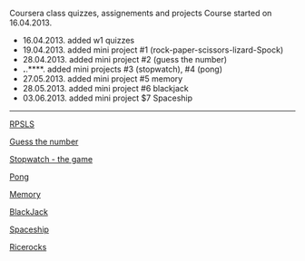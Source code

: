 Coursera class quizzes, assignements and projects
Course started on 16.04.2013.


* 16.04.2013. added w1 quizzes
* 19.04.2013. added mini project #1 (rock-paper-scissors-lizard-Spock)
* 28.04.2013. added mini project #2 (guess the number)
* **.**.****. added mini projects #3 (stopwatch), #4 (pong)
* 27.05.2013. added mini project #5 memory
* 28.05.2013. added mini project #6 blackjack
* 03.06.2013. added mini project $7 Spaceship

---

[RPSLS](http://www.codeskulptor.org/#user10_yUTZuvXdQ2_3.py)

[Guess the number](http://www.codeskulptor.org/#user10_uFh1QL2dU2_2.py)

[Stopwatch - the game](http://www.codeskulptor.org/#user12_pJ68JgJeqeQdYuU_0.py)

[Pong](http://www.codeskulptor.org/#user13_m18WJ61w9LTWw7M_7.py)

[Memory](http://www.codeskulptor.org/#user14_WxOqkmqEHb_17.py)

[BlackJack](http://www.codeskulptor.org/#user14_wKWCSAy2CS_54.py)

[Spaceship](http://www.codeskulptor.org/#user15_Sy9AaLNi5m_15.py)

[Ricerocks](http://www.codeskulptor.org/#user16_u5ckQMCPoA_10.py)

